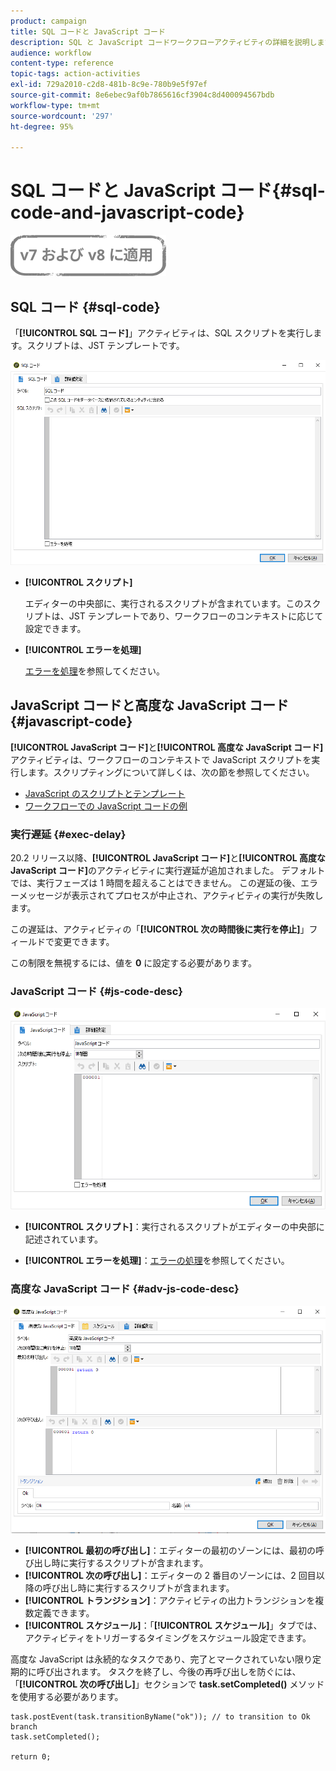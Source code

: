 ```yaml
---
product: campaign
title: SQL コードと JavaScript コード
description: SQL と JavaScript コードワークフローアクティビティの詳細を説明します
audience: workflow
content-type: reference
topic-tags: action-activities
exl-id: 729a2010-c2d8-481b-8c9e-780b9e5f97ef
source-git-commit: 8e6ebec9af0b7865616cf3904c8d400094567bdb
workflow-type: tm+mt
source-wordcount: '297'
ht-degree: 95%

---
```


# SQL コードと JavaScript コード{#sql-code-and-javascript-code}

![](../../assets/common.svg)

## SQL コード {#sql-code}

「**[!UICONTROL SQL コード]**」アクティビティは、SQL スクリプトを実行します。スクリプトは、JST テンプレートです。

![](assets/sql_code.png)

* **[!UICONTROL スクリプト]**

   エディターの中央部に、実行されるスクリプトが含まれています。このスクリプトは、JST テンプレートであり、ワークフローのコンテキストに応じて設定できます。

* **[!UICONTROL エラーを処理]**

   [エラーを処理](monitoring-workflow-execution.md#processing-errors)を参照してください。

## JavaScript コードと高度な JavaScript コード {#javascript-code}

**[!UICONTROL JavaScript コード]**&#x200B;と&#x200B;**[!UICONTROL 高度な JavaScript コード]**&#x200B;アクティビティは、ワークフローのコンテキストで JavaScript スクリプトを実行します。スクリプティングについて詳しくは、次の節を参照してください。

* [JavaScript のスクリプトとテンプレート](javascript-scripts-and-templates.md)
* [ワークフローでの JavaScript コードの例](javascript-in-workflows.md)

### 実行遅延 {#exec-delay}

20.2 リリース以降、**[!UICONTROL JavaScript コード]**&#x200B;と&#x200B;**[!UICONTROL 高度な JavaScript コード]**&#x200B;のアクティビティに実行遅延が追加されました。 デフォルトでは、実行フェーズは 1 時間を超えることはできません。 この遅延の後、エラーメッセージが表示されてプロセスが中止され、アクティビティの実行が失敗します。

この遅延は、アクティビティの「**[!UICONTROL 次の時間後に実行を停止]**」フィールドで変更できます。

この制限を無視するには、値を **0** に設定する必要があります。

### JavaScript コード {#js-code-desc}

![](assets/javascript_code.png)

* **[!UICONTROL スクリプト]**：実行されるスクリプトがエディターの中央部に記述されています。

* **[!UICONTROL エラーを処理]**：[エラーの処理](monitoring-workflow-execution.md#processing-errors)を参照してください。

### 高度な JavaScript コード {#adv-js-code-desc}

![](assets/advanced_javascript_code.png)

* **[!UICONTROL 最初の呼び出し]**：エディターの最初のゾーンには、最初の呼び出し時に実行するスクリプトが含まれます。
* **[!UICONTROL 次の呼び出し]**：エディターの 2 番目のゾーンには、2 回目以降の呼び出し時に実行するスクリプトが含まれます。
* **[!UICONTROL トランジション]**：アクティビティの出力トランジションを複数定義できます。
* **[!UICONTROL スケジュール]**：「**[!UICONTROL スケジュール]**」タブでは、アクティビティをトリガーするタイミングをスケジュール設定できます。

高度な JavaScript は永続的なタスクであり、完了とマークされていない限り定期的に呼び出されます。 タスクを終了し、今後の再呼び出しを防ぐには、「**[!UICONTROL 次の呼び出し]**」セクションで **task.setCompleted()** メソッドを使用する必要があります。

```
task.postEvent(task.transitionByName("ok")); // to transition to Ok branch
task.setCompleted();

return 0;
```
